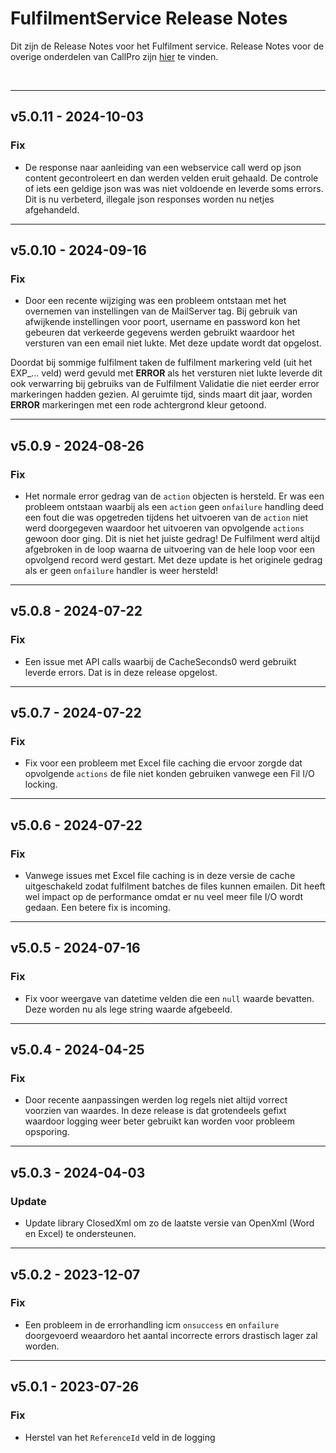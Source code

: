 # FulfilmentService Release Notes
Dit zijn de Release Notes voor het Fulfilment service.  Release Notes voor de overige onderdelen van CallPro zijn [hier](/releases/v5/release-notes) te vinden.

<br/>

*** 
## v5.0.11 - 2024-10-03
### Fix
- De response naar aanleiding van een webservice call werd op json content gecontroleert en dan werden velden eruit gehaald. De controle of iets een geldige json was was niet voldoende en leverde soms errors. Dit is nu verbeterd, illegale json responses worden nu netjes afgehandeld.

*** 
## v5.0.10 - 2024-09-16
### Fix
- Door een recente wijziging was een probleem ontstaan met het overnemen van instellingen van de MailServer tag. Bij gebruik van afwijkende instellingen voor poort, username en password kon het gebeuren dat verkeerde gegevens werden gebruikt waardoor het versturen van een email niet lukte. Met deze update wordt dat opgelost.

Doordat bij sommige fulfilment taken de fulfilment markering veld (uit het EXP_... veld) werd gevuld met **ERROR** als het versturen niet lukte leverde dit ook verwarring bij gebruiks van de Fulfilment Validatie die niet eerder error markeringen hadden gezien. Al geruimte tijd, sinds maart dit jaar, worden **ERROR** markeringen met een rode achtergrond kleur getoond.

*** 
## v5.0.9 - 2024-08-26
### Fix
- Het normale error gedrag van de `action` objecten is hersteld. Er was een probleem ontstaan waarbij als een `action` geen `onfailure` handling deed een fout die was opgetreden tijdens het uitvoeren van de `action` niet werd doorgegeven waardoor het uitvoeren van opvolgende `actions` gewoon door ging. Dit is niet het juiste gedrag! De Fulfilment werd altijd afgebroken in de loop waarna de uitvoering van de hele loop voor een opvolgend record werd gestart.
Met deze update is het originele gedrag als er geen `onfailure` handler is weer hersteld!

*** 
## v5.0.8 - 2024-07-22
### Fix
- Een issue met API calls waarbij de CacheSeconds0 werd gebruikt leverde errors. Dat is in deze release opgelost.

*** 
## v5.0.7 - 2024-07-22
### Fix
- Fix voor een probleem met Excel file caching die ervoor zorgde dat opvolgende `actions` de file niet konden gebruiken vanwege een Fil I/O locking.

*** 
## v5.0.6 - 2024-07-22
### Fix
- Vanwege issues met Excel file caching is in deze versie de cache uitgeschakeld zodat fulfilment batches de files kunnen emailen. Dit heeft wel impact op de performance omdat er nu veel meer file I/O wordt gedaan. Een betere fix is incoming.

*** 
## v5.0.5 - 2024-07-16
### Fix
- Fix voor weergave van datetime velden die een `null` waarde bevatten. Deze worden nu als lege string waarde afgebeeld.

*** 
## v5.0.4 - 2024-04-25
### Fix
- Door recente aanpassingen werden log regels niet altijd vorrect voorzien van waardes. In deze release is dat grotendeels gefixt waardoor logging weer beter gebruikt kan worden voor probleem opsporing.

*** 
## v5.0.3 - 2024-04-03
### Update
- Update library ClosedXml om zo de laatste versie van OpenXml (Word en Excel) te ondersteunen.

*** 
## v5.0.2 - 2023-12-07
### Fix
- Een probleem in de errorhandling icm `onsuccess` en `onfailure` doorgevoerd weaardoro het aantal incorrecte errors drastisch lager zal worden.

*** 
## v5.0.1 - 2023-07-26
### Fix
- Herstel van het `ReferenceId` veld in de logging
